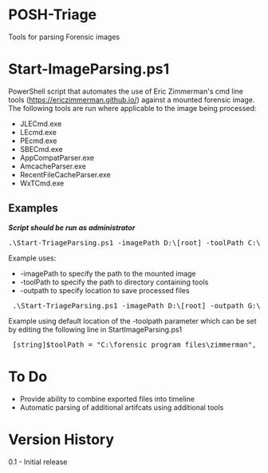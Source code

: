 # POSH-Triage
Tools for parsing Forensic images

# Start-ImageParsing.ps1
PowerShell script that automates the use of Eric Zimmerman's cmd line tools (https://ericzimmerman.github.io/) against a mounted forensic image.
The following tools are run where applicable to the image being processed:
* JLECmd.exe 
* LEcmd.exe
* PEcmd.exe
* SBECmd.exe
* AppCompatParser.exe
* AmcacheParser.exe
* RecentFileCacheParser.exe
* WxTCmd.exe

## Examples
***Script should be run as administrator***
<pre>
.\Start-TriageParsing.ps1 -imagePath D:\[root] -toolPath C:\Utilities\Zimmerman -outpath \\SERVER\Cases\2018-06-01_1520_Laptop
</pre>
Example uses:
 * -imagePath to specify the path to the mounted image
 * -toolPath to specify the path to directory containing tools 
 * -outpath to specify location to save processed files
<pre>
 .\Start-TriageParsing.ps1 -imagePath D:\[root] -outpath G:\Cases\2018-06-01_1520_Laptop1\Processed
</pre>
 Example using default location of the -toolpath parameter which can be set by editing the following line in StartImageParsing.ps1
 <pre>
 [string]$toolPath = "C:\forensic program files\zimmerman", # Change to directory containing tools
</pre>
# To Do
* Provide ability to combine exported files into timeline
* Automatic parsing of additional artifcats using additional tools

# Version History
 0.1 - Initial release    
